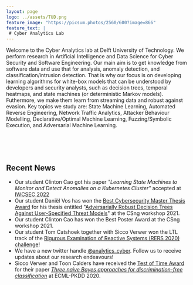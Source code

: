 ```yaml
---
layout: page
logo: ../assets/TUD.png
feature_image: "https://picsum.photos/2560/600?image=866"
feature_text: |
 # Cyber Analytics Lab
---
```


Welcome to the Cyber Analytics lab at Delft University of Technology. We perform research in Artificial Intelligence and Data Science for Cyber Security and Software Engineering. Our main aim is to get knowledge from software data and use that for analysis, anomaly detection, and classification/intrusion detection. That is why our focus is on developing learning algorithms for white-box models that can be understood by developers and security analysts, such as decision trees, temporal heatmaps, and state machines (or deterministic Markov models). Futhermore, we make them learn from streaming data and robust against evasion. Key topics we study are: State Machine Learning, Automated Reverse Engineering, Network Traffic Analytics, Attacker Behaviour Modelling, Declarative/Optimal Machine Learning, Fuzzing/Symbolic Execution, and Adversarial Machine Learning.

<br/><br/><br/>
## Recent News
- Our student Clinton Cao got his paper _"Learning State Machines to Monitor and Detect Anomalies on a Kubernetes Cluster"_  accepted at [IWCSEC 2022](https://www.ares-conference.eu/workshops-eu-symposium/iwcsec-2022/)
- Our student Daniël Vos has won the [Best Cybersecurity Master Thesis Award](https://csng.nl/?q=node/45) for his thesis entitled "[Adversarially Robust Decision Trees Against User-Specified Threat Models](http://resolver.tudelft.nl/uuid:c9d9cdc6-4f98-4730-8fb6-43e6e3444002)" at the CSng workshop 2021.
- Our student Clinton Cao has won the Best Poster Award at the CSng workshop 2021.
- Our student Tom Catshoek together with Sicco Verwer won the LTL track of the [Rigurous Examination of Reactive Systems (RERS 2020) challenge](http://rers-challenge.org/2020/index.php?page=results)! 
- We have a new twitter handle [@analytics_cyber](https://twitter.com/analytics_cyber). Follow us to receive updates about our research endeavours!
- Sicco Verwer and Toon Calders have received the [Test of Time Award](https://www.tudelft.nl/en/2020/ewi/insy/cyber-security/test-of-time-award-for-cys-paper/) for their paper _[Three naive Bayes approaches for discrimination-free classification](https://link.springer.com/article/10.1007/s10618-010-0190-x)_ at ECML-PKDD 2020.

